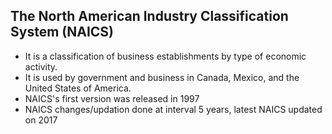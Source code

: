 
## The North American Industry Classification System (NAICS) 
- It is a classification of business establishments by type of economic activity. 
- It is used by government and business in Canada, Mexico, and the United States of America.
- NAICS's first version was released in 1997
- NAICS changes/updation done at interval 5 years, latest NAICS updated on 2017
